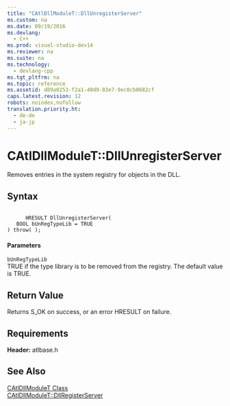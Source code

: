 ```yaml
---
title: "CAtlDllModuleT::DllUnregisterServer"
ms.custom: na
ms.date: 09/19/2016
ms.devlang: 
  - C++
ms.prod: visual-studio-dev14
ms.reviewer: na
ms.suite: na
ms.technology: 
  - devlang-cpp
ms.tgt_pltfrm: na
ms.topic: reference
ms.assetid: d89a0253-f2a1-40d9-83e7-9ec0cb0682cf
caps.latest.revision: 12
robots: noindex,nofollow
translation.priority.ht: 
  - de-de
  - ja-jp
---
```

# CAtlDllModuleT::DllUnregisterServer
Removes entries in the system registry for objects in the DLL.  
  
## Syntax  
  
```  
  
      HRESULT DllUnregisterServer(  
   BOOL bUnRegTypeLib = TRUE   
) throw( );  
```  
  
#### Parameters  
 `bUnRegTypeLib`  
 TRUE if the type library is to be removed from the registry. The default value is TRUE.  
  
## Return Value  
 Returns S_OK on success, or an error HRESULT on failure.  
  
## Requirements  
 **Header:** atlbase.h  
  
## See Also  
 [CAtlDllModuleT Class](../vs140/CAtlDllModuleT-Class.md)   
 [CAtlDllModuleT::DllRegisterServer](../vs140/CAtlDllModuleT--DllRegisterServer.md)